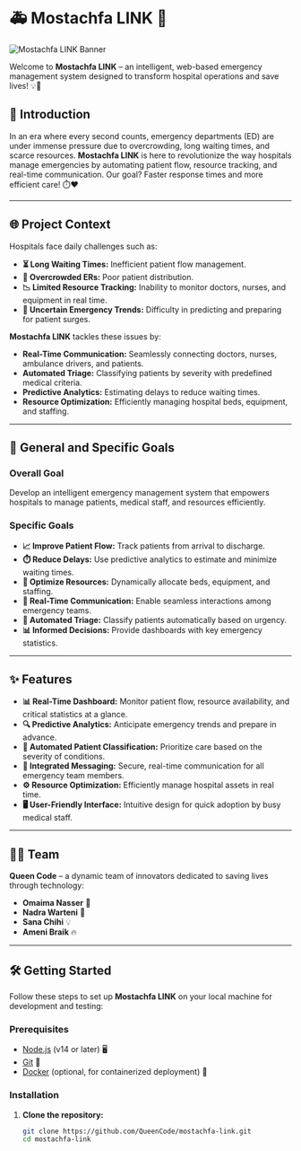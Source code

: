 # 🚑 Mostachfa LINK 🚨

![Mostachfa LINK Banner](https://via.placeholder.com/1200x300?text=Mostachfa+LINK+-+Revolutionizing+Emergency+Management)

Welcome to **Mostachfa LINK** – an intelligent, web-based emergency management system designed to transform hospital operations and save lives! 💡🏥


## 🚀 Introduction

In an era where every second counts, emergency departments (ED) are under immense pressure due to overcrowding, long waiting times, and scarce resources. **Mostachfa LINK** is here to revolutionize the way hospitals manage emergencies by automating patient flow, resource tracking, and real-time communication. Our goal? Faster response times and more efficient care! ⏱️❤️

---

## 🌐 Project Context

Hospitals face daily challenges such as:
- **⏳ Long Waiting Times:** Inefficient patient flow management.
- **🏥 Overcrowded ERs:** Poor patient distribution.
- **📉 Limited Resource Tracking:** Inability to monitor doctors, nurses, and equipment in real time.
- **🔮 Uncertain Emergency Trends:** Difficulty in predicting and preparing for patient surges.

**Mostachfa LINK** tackles these issues by:
- **Real-Time Communication:** Seamlessly connecting doctors, nurses, ambulance drivers, and patients.
- **Automated Triage:** Classifying patients by severity with predefined medical criteria.
- **Predictive Analytics:** Estimating delays to reduce waiting times.
- **Resource Optimization:** Efficiently managing hospital beds, equipment, and staffing.

---

## 🎯 General and Specific Goals

### Overall Goal
Develop an intelligent emergency management system that empowers hospitals to manage patients, medical staff, and resources efficiently.

### Specific Goals
- **📈 Improve Patient Flow:** Track patients from arrival to discharge.
- **⏱️ Reduce Delays:** Use predictive analytics to estimate and minimize waiting times.
- **🔧 Optimize Resources:** Dynamically allocate beds, equipment, and staffing.
- **💬 Real-Time Communication:** Enable seamless interactions among emergency teams.
- **🚦 Automated Triage:** Classify patients automatically based on urgency.
- **📊 Informed Decisions:** Provide dashboards with key emergency statistics.

---

## ✨ Features

- **📊 Real-Time Dashboard:** Monitor patient flow, resource availability, and critical statistics at a glance.
- **🔍 Predictive Analytics:** Anticipate emergency trends and prepare in advance.
- **🚦 Automated Patient Classification:** Prioritize care based on the severity of conditions.
- **💬 Integrated Messaging:** Secure, real-time communication for all emergency team members.
- **⚙️ Resource Optimization:** Efficiently manage hospital assets in real time.
- **🖥️ User-Friendly Interface:** Intuitive design for quick adoption by busy medical staff.

---

## 👩‍💻 Team

**Queen Code** – a dynamic team of innovators dedicated to saving lives through technology:

- **Omaima Nasser** 🌟
- **Nadra Warteni** 🚀
- **Sana Chihi** 💡
- **Ameni Braik** 🔥

---

## 🛠️ Getting Started

Follow these steps to set up **Mostachfa LINK** on your local machine for development and testing:

### Prerequisites

- [Node.js](https://nodejs.org/) (v14 or later) 🖥️
- [Git](https://git-scm.com/) 🔧
- [Docker](https://www.docker.com/) (optional, for containerized deployment) 🐳

### Installation

1. **Clone the repository:**

   ```bash
   git clone https://github.com/QueenCode/mostachfa-link.git
   cd mostachfa-link

